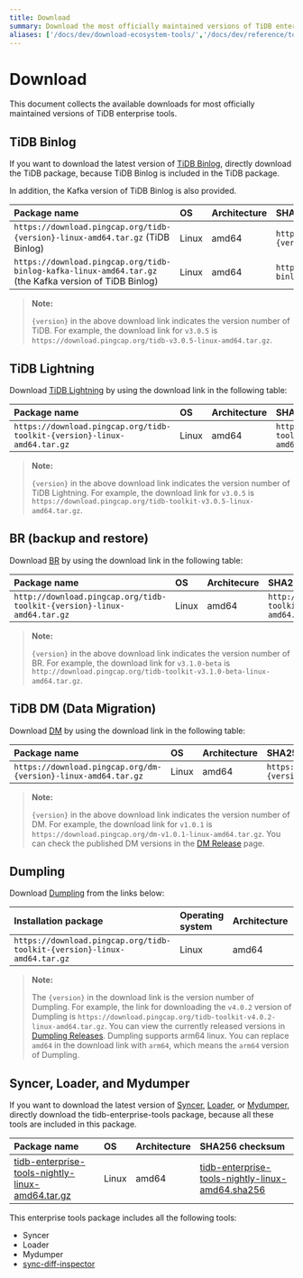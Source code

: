 ```yaml
---
title: Download
summary: Download the most officially maintained versions of TiDB enterprise tools.
aliases: ['/docs/dev/download-ecosystem-tools/','/docs/dev/reference/tools/download/']
---
```


# Download

This document collects the available downloads for most officially maintained versions of TiDB enterprise tools.

## TiDB Binlog

If you want to download the latest version of [TiDB Binlog](/tidb-binlog/tidb-binlog-overview.md), directly download the TiDB package, because TiDB Binlog is included in the TiDB package.

In addition, the Kafka version of TiDB Binlog is also provided.

| Package name | OS | Architecture | SHA256 checksum |
|:---|:---|:---|:---|
| `https://download.pingcap.org/tidb-{version}-linux-amd64.tar.gz` (TiDB Binlog) | Linux | amd64 | `https://download.pingcap.org/tidb-{version}-linux-amd64.sha256` |
| `https://download.pingcap.org/tidb-binlog-kafka-linux-amd64.tar.gz` (the Kafka version of TiDB Binlog) | Linux | amd64 | `https://download.pingcap.org/tidb-binlog-kafka-linux-amd64.sha256` |

> **Note:**
>
> `{version}` in the above download link indicates the version number of TiDB. For example, the download link for `v3.0.5` is `https://download.pingcap.org/tidb-v3.0.5-linux-amd64.tar.gz`.

## TiDB Lightning

Download [TiDB Lightning](/tidb-lightning/tidb-lightning-overview.md) by using the download link in the following table:

| Package name | OS | Architecture |  SHA256 checksum |
|:---|:---|:---|:---|
| `https://download.pingcap.org/tidb-toolkit-{version}-linux-amd64.tar.gz` | Linux | amd64 | `https://download.pingcap.org/tidb-toolkit-{version}-linux-amd64.sha256` |

> **Note:**
>
> `{version}` in the above download link indicates the version number of TiDB Lightning. For example, the download link for `v3.0.5` is `https://download.pingcap.org/tidb-toolkit-v3.0.5-linux-amd64.tar.gz`.

## BR (backup and restore)

Download [BR](/br/backup-and-restore-tool.md) by using the download link in the following table:

| Package name | OS | Architecure | SHA256 checksum |
|:---|:---|:---|:---|
| `http://download.pingcap.org/tidb-toolkit-{version}-linux-amd64.tar.gz` | Linux | amd64 | `http://download.pingcap.org/tidb-toolkit-{version}-linux-amd64.sha256` |

> **Note:**
>
> `{version}` in the above download link indicates the version number of BR. For example, the download link for `v3.1.0-beta` is `http://download.pingcap.org/tidb-toolkit-v3.1.0-beta-linux-amd64.tar.gz`.

## TiDB DM (Data Migration)

Download [DM](https://docs.pingcap.com/tidb-data-migration/v1.0/overview) by using the download link in the following table:

| Package name | OS | Architecture | SHA256 checksum |
|:---|:---|:---|:---|
| `https://download.pingcap.org/dm-{version}-linux-amd64.tar.gz` | Linux | amd64 | `https://download.pingcap.org/dm-{version}-linux-amd64.sha256` |

> **Note:**
>
> `{version}` in the above download link indicates the version number of DM. For example, the download link for `v1.0.1` is `https://download.pingcap.org/dm-v1.0.1-linux-amd64.tar.gz`. You can check the published DM versions in the [DM Release](https://github.com/pingcap/dm/releases) page.

## Dumpling

Download [Dumpling](/dumpling-overview.md) from the links below:

| Installation package | Operating system | Architecture | SHA256 checksum |
|:---|:---|:---|:---|
| `https://download.pingcap.org/tidb-toolkit-{version}-linux-amd64.tar.gz` | Linux | amd64 | `https://download.pingcap.org/tidb-toolkit-{version}-linux-amd64.sha256` |

> **Note:**
>
> The `{version}` in the download link is the version number of Dumpling. For example, the link for downloading the `v4.0.2` version of Dumpling is `https://download.pingcap.org/tidb-toolkit-v4.0.2-linux-amd64.tar.gz`. You can view the currently released versions in [Dumpling Releases](https://github.com/pingcap/dumpling/releases).
> Dumpling supports arm64 linux. You can replace `amd64` in the download link with `arm64`, which means the `arm64` version of Dumpling.

## Syncer, Loader, and Mydumper

If you want to download the latest version of [Syncer](/syncer-overview.md), [Loader](/loader-overview.md), or [Mydumper](/mydumper-overview.md), directly download the tidb-enterprise-tools package, because all these tools are included in this package.

| Package name | OS | Architecture | SHA256 checksum |
|:---|:---|:---|:---|
| [tidb-enterprise-tools-nightly-linux-amd64.tar.gz](https://download.pingcap.org/tidb-enterprise-tools-nightly-linux-amd64.tar.gz) | Linux | amd64 | [tidb-enterprise-tools-nightly-linux-amd64.sha256](https://download.pingcap.org/tidb-enterprise-tools-nightly-linux-amd64.sha256) |

This enterprise tools package includes all the following tools:

- Syncer
- Loader
- Mydumper
- [sync-diff-inspector](/sync-diff-inspector/sync-diff-inspector-overview.md)
